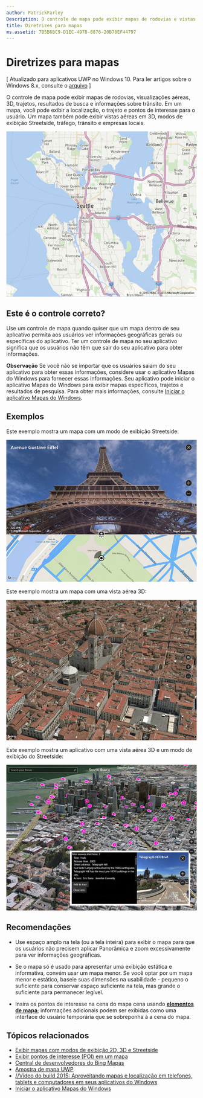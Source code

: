 ```yaml
---
author: PatrickFarley
Description: O controle de mapa pode exibir mapas de rodovias e vistas aéreas, trajeto, resultados de pesquisa e informações sobre trânsito.
title: Diretrizes para mapas
ms.assetid: 7B5B6BC9-D1EC-4978-8876-20B78EF44797
---
```


# Diretrizes para mapas


\[ Atualizado para aplicativos UWP no Windows 10. Para ler artigos sobre o Windows 8.x, consulte o [arquivo](http://go.microsoft.com/fwlink/p/?linkid=619132) \]


O controle de mapa pode exibir mapas de rodovias, visualizações aéreas, 3D, trajetos, resultados de busca e informações sobre trânsito. Em um mapa, você pode exibir a localização, o trajeto e pontos de interesse para o usuário. Um mapa também pode exibir vistas aéreas em 3D, modos de exibição Streetside, tráfego, trânsito e empresas locais.

![exemplo de um mapa, modo de exibição básico](./images/win10fa/controls-maps-basic.jpg)

## Este é o controle correto?


Use um controle de mapa quando quiser que um mapa dentro de seu aplicativo permita aos usuários ver informações geográficas gerais ou específicas do aplicativo. Ter um controle de mapa no seu aplicativo significa que os usuários não têm que sair do seu aplicativo para obter informações.

**Observação**  Se você não se importar que os usuários saiam do seu aplicativo para obter essas informações, considere usar o aplicativo Mapas do Windows para fornecer essas informações. Seu aplicativo pode iniciar o aplicativo Mapas do Windows para exibir mapas específicos, trajetos e resultados de pesquisa. Para obter mais informações, consulte [Iniciar o aplicativo Mapas do Windows](https://msdn.microsoft.com/library/windows/apps/mt228341).

## Exemplos


Este exemplo mostra um mapa com um modo de exibição Streetside:

![exemplo de modo de exibição Streetside do controle de mapa](./images/win10fa/controls-maps-streetside.jpg)

 

Este exemplo mostra um mapa com uma vista aérea 3D:

![exemplo de modo de exibição 3D do controle de mapa](./images/win10fa/controls-maps-3dview.jpg)

 

Este exemplo mostra um aplicativo com uma vista aérea 3D e um modo de exibição do Streetside:

![exemplo de vista de mapa em 3D com modo de exibição Streetside](./images/win10fa/controls-maps-3dstreetview.png)


## Recomendações


-   Use espaço amplo na tela (ou a tela inteira) para exibir o mapa para que os usuários não precisem aplicar Panorâmica e zoom excessivamente para ver informações geográficas.

-   Se o mapa só é usado para apresentar uma exibição estática e informativa, convém usar um mapa menor. Se você optar por um mapa menor e estático, baseie suas dimensões na usabilidade - pequeno o suficiente para conservar espaço suficiente na tela, mas grande o suficiente para permanecer legível.

-   Insira os pontos de interesse na cena do mapa cena usando [**elementos de mapa**](https://msdn.microsoft.com/library/windows/apps/dn637034); informações adicionais podem ser exibidas como uma interface do usuário temporária que se sobreponha à a cena do mapa.

## Tópicos relacionados


* [Exibir mapas com modos de exibição 2D, 3D e Streetside](https://msdn.microsoft.com/library/windows/apps/mt219695)
* [Exibir pontos de interesse (POI) em um mapa](https://msdn.microsoft.com/library/windows/apps/mt219696)
* [Central de desenvolvedores do Bing Mapas](https://www.bingmapsportal.com/)
* [Amostra de mapa UWP](http://go.microsoft.com/fwlink/p/?LinkId=619977)
* [//Vídeo do build 2015: Aproveitando mapas e localização em telefones, tablets e computadores em seus aplicativos do Windows](https://channel9.msdn.com/Events/Build/2015/2-757)
* [Iniciar o aplicativo Mapas do Windows](https://msdn.microsoft.com/library/windows/apps/mt228341)
 

 






<!--HONumber=May16_HO2-->


